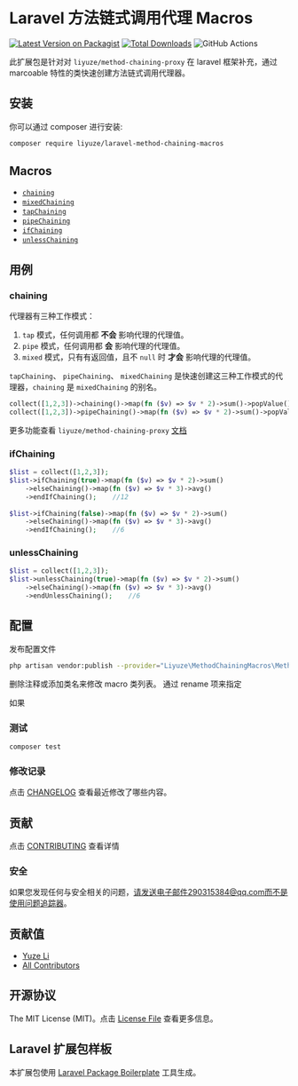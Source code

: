 # Laravel 方法链式调用代理 Macros

[![Latest Version on Packagist](https://img.shields.io/packagist/v/liyuze/laravel-method-chaining-macros.svg?style=flat-square)](https://packagist.org/packages/liyuze/laravel-method-chaining-macros)
[![Total Downloads](https://img.shields.io/packagist/dt/liyuze/laravel-method-chaining-macros.svg?style=flat-square)](https://packagist.org/packages/liyuze/laravel-method-chaining-macros)
![GitHub Actions](https://github.com/liyuze/laravel-method-chaining-macros/actions/workflows/main.yml/badge.svg)

此扩展包是针对对 `liyuze/method-chaining-proxy` 在 laravel 框架补充，通过 marcoable 特性的类快速创建方法链式调用代理器。

## 安装

你可以通过 composer 进行安装:

```bash
composer require liyuze/laravel-method-chaining-macros
```

## Macros

- [`chaining`](#chaining)
- [`mixedChaining`](#chaining)
- [`tapChaining`](#chaining)
- [`pipeChaining`](#chaining)
- [`ifChaining`](#ifChaining)
- [`unlessChaining`](#unlessChaining)

## 用例

### chaining

代理器有三种工作模式：

1. `tap` 模式，任何调用都 **不会** 影响代理的代理值。
1. `pipe` 模式，任何调用都 **会** 影响代理的代理值。
1. `mixed` 模式，只有有返回值，且不 `null` 时 **才会** 影响代理的代理值。

`tapChaining`、 `pipeChaining`、 `mixedChaining` 是快速创建这三种工作模式的代理器，`chaining` 是 `mixedChaining` 的别名。

```php
collect([1,2,3])->chaining()->map(fn ($v) => $v * 2)->sum()->popValue();    //12
collect([1,2,3])->pipeChaining()->map(fn ($v) => $v * 2)->sum()->popValue();    //Collection([2,4,6])
```

更多功能查看 `liyuze/method-chaining-proxy` [文档](https://github.com/liyuze/method-chaining-proxy)

### ifChaining

```php
$list = collect([1,2,3]);
$list->ifChaining(true)->map(fn ($v) => $v * 2)->sum()
    ->elseChaining()->map(fn ($v) => $v * 3)->avg()
    ->endIfChaining();    //12
    
$list->ifChaining(false)->map(fn ($v) => $v * 2)->sum()
    ->elseChaining()->map(fn ($v) => $v * 3)->avg()
    ->endIfChaining();    //6
```

### unlessChaining

```php
$list = collect([1,2,3]);
$list->unlessChaining(true)->map(fn ($v) => $v * 2)->sum()
    ->elseChaining()->map(fn ($v) => $v * 3)->avg()
    ->endUnlessChaining();    //6
```

## 配置

发布配置文件

```bash
php artisan vendor:publish --provider="Liyuze\MethodChainingMacros\MethodChainingMacrosServiceProvider"
```

删除注释或添加类名来修改 macro 类列表。
通过 rename 项来指定

如果

### 测试

```bash
composer test
```

### 修改记录

点击 [CHANGELOG](CHANGELOG.md) 查看最近修改了哪些内容。

## 贡献

点击 [CONTRIBUTING](CONTRIBUTING.md) 查看详情

### 安全

如果您发现任何与安全相关的问题，请发送电子邮件290315384@qq.com而不是使用问题追踪器。

## 贡献值

- [Yuze Li](https://github.com/liyuze)
- [All Contributors](../../contributors)

## 开源协议

The MIT License (MIT)。点击 [License File](LICENSE.md) 查看更多信息。

## Laravel 扩展包样板

本扩展包使用 [Laravel Package Boilerplate](https://laravelpackageboilerplate.com) 工具生成。

